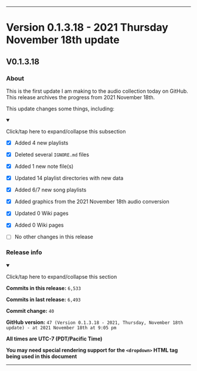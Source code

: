 ***

# Version 0.1.3.18 - 2021 Thursday November 18th update

## V0.1.3.18

### About

This is the first update I am making to the audio collection today on GitHub. This release archives the progress from 2021 November 18th.

This update changes some things, including:

<details open><summary><p>Click/tap here to expand/collapse this subsection</p></summary>

- [x] Added 4 new playlists

- [x] Deleted several `IGNORE.md` files

- [x] Added 1 new note file(s)

- [x] Updated 14 playlist directories with new data

- [x] Added 6/7 new song playlists

- [x] Added graphics from the 2021 November 18th audio conversion

- [x] Updated 0 Wiki pages

- [x] Added 0 Wiki pages

- [ ] No other changes in this release

</details>

### Release info

<details open><summary><p>Click/tap here to expand/collapse this section</p></summary>

**Commits in this release:** `6,533`

**Commits in last release:** `6,493`

**Commit change:** `40`

**GitHub version:** `47 (Version 0.1.3.18 - 2021, Thursday, November 18th update) - at 2021 November 18th at 9:05 pm`

**All times are UTC-7 (PDT/Pacific Time)**

**You may need special rendering support for the `<dropdown>` HTML tag being used in this document**

</details>

***
